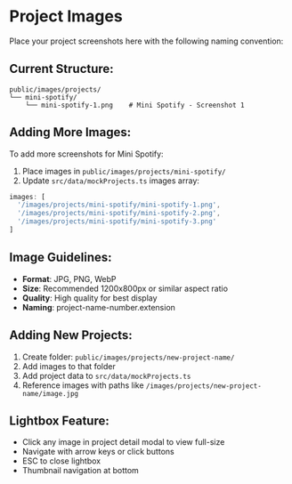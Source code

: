 # Project Images

Place your project screenshots here with the following naming convention:

## Current Structure:
```
public/images/projects/
└── mini-spotify/
    └── mini-spotify-1.png    # Mini Spotify - Screenshot 1
```

## Adding More Images:
To add more screenshots for Mini Spotify:
1. Place images in `public/images/projects/mini-spotify/`
2. Update `src/data/mockProjects.ts` images array:

```typescript
images: [
  '/images/projects/mini-spotify/mini-spotify-1.png',
  '/images/projects/mini-spotify/mini-spotify-2.png',
  '/images/projects/mini-spotify/mini-spotify-3.png'
]
```

## Image Guidelines:
- **Format**: JPG, PNG, WebP
- **Size**: Recommended 1200x800px or similar aspect ratio
- **Quality**: High quality for best display
- **Naming**: project-name-number.extension

## Adding New Projects:
1. Create folder: `public/images/projects/new-project-name/`
2. Add images to that folder
3. Add project data to `src/data/mockProjects.ts`
4. Reference images with paths like `/images/projects/new-project-name/image.jpg`

## Lightbox Feature:
- Click any image in project detail modal to view full-size
- Navigate with arrow keys or click buttons
- ESC to close lightbox
- Thumbnail navigation at bottom 